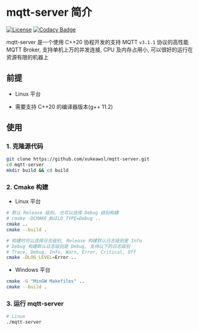 # mqtt-server 简介
[![License](https://img.shields.io/npm/l/mithril.svg)](https://github.com/xukeawsl/mqtt-server/blob/master/LICENSE)
[![Codacy Badge](https://app.codacy.com/project/badge/Grade/af9c4bb5e8ec479d9c4e2c76ba2ad6e2)](https://app.codacy.com/gh/xukeawsl/mqtt-server/dashboard?utm_source=gh&utm_medium=referral&utm_content=&utm_campaign=Badge_grade)

mqtt-server 是一个使用 C++20 协程开发的支持 MQTT `v3.1.1` 协议的高性能 MQTT Broker,
支持单机上万的并发连接, CPU 及内存占用小, 可以很好的运行在资源有限的机器上

## 前提

* Linux 平台

* 需要支持 C++20 的编译器版本(g++ 11.2)

## 使用

### 1. 克隆源代码
```bash
git clone https://github.com/xukeawsl/mqtt-server.git
cd mqtt-server
mkdir build && cd build
```

### 2. Cmake 构建

* Linux 平台

```bash
# 默认 Release 级别, 也可以选择 Debug 级别构建
# cmake -DCMAKE_BUILD_TYPE=Debug ..
cmake ..
cmake --build .

# 构建时可以选择日志级别, Release 构建默认日志级别是 Info
# Debug 构建默认日志级别是 Debug, 支持以下的日志级别
# Trace, Debug, Info, Warn, Error, Critical, Off
cmake -DLOG_LEVEL=Error ..
```

* Windows 平台

```bash
cmake -G "MinGW Makefiles" ..
cmake --build .
```

### 3. 运行 mqtt-server
```bash
# Linux
./mqtt-server
```